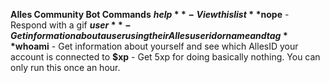 __Alles Community Bot Commands__
**$help** - View this list
**$nope** - Respond with a gif
**$user** - Get information about a user using their Alles user id or name and tag
**$whoami** - Get information about yourself and see which AllesID your account is connected to
**$xp** - Get 5xp for doing basically nothing. You can only run this once an hour.
